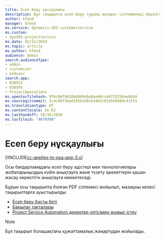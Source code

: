 ```yaml
---
title: Есеп беру нұсқаулығы
description: Бұл тақырыпта есеп беру туралы ақпарат сілтемелері берілген.
author: kfend
manager: kfend
ms.service: dynamics-365-customerservice
ms.custom:
- dyn365-projectservice
ms.date: 02/11/2019
ms.topic: article
ms.author: kfend
audience: Admin
search.audienceType:
- admin
- customizer
- enduser
search.app:
- D365CE
- D365PS
- ProjectOperations
ms.openlocfilehash: 976c06f4b16bd969eba0ae06ccdd735256aeb044
ms.sourcegitcommit: 5c4c9bf3ba018562d6cb3443c01d550489c415fa
ms.translationtype: HT
ms.contentlocale: kk-KZ
ms.lasthandoff: 10/16/2020
ms.locfileid: "4079760"
---
```

# <a name="reporting-guide"></a>Есеп беру нұсқаулығы

[!INCLUDE[cc-applies-to-psa-app-3.x](../../includes/cc-applies-to-psa-app-3x.md)]

Осы бағдарламадағы есеп беру әдістері мен технологиялары жобаларыңыздың күйін анықтауға және түзету әрекеттерін қашан жасау керектігін анықтауға көмектеседі. 

Бұрын осы тақырыпта болған PDF сілтемесі жойылып, мазмұны келесі тақырыптарға ауыстырылды:

- [Есеп беру басты беті](../reports-reporting-dynamics-365-project-service.md)
- [Бақылау тақталары](../reports-dashboards.md)
- [Project Service Automation деректер үлгісімен жұмыс істеу](../reports-working-project-service-data-model.md)

> [!NOTE]
> Бұл тақырып болашақтағы құжаттамалық жаңартудан жойылады. 
